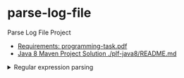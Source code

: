 # parse-log-file

Parse Log File Project

- [Requirements: programming-task.pdf](./programming-task.pdf)
- [Java 8 Maven Project Solution ./plf-java8/README.md](./plf-java8/README.md)

<details><summary>Regular expression parsing</summary>

[Online regular expression parsing](https://regex101.com/)

- Extract from [`./plf-java8/src/main/java/net/shawfire/plf/Parser.java`](./plf-java8/src/main/java/net/shawfire/plf/Parser.java)

```java
    /**
     * Allow for three types of fields
     *  1. A field enclosed in square brackets
     *     "\[[^\]]*\]" - Match "[" - then a chars other than "]" terminate field with "]"
     *     note: the pipe character "|" signifies an "or" another type of field
     *  2. A field enclosed in double quotes
     *     "\"[^"]*" -  Match `"` - then a chars other than `"` terminate field with `"`
     *  3. A field that does not contain a space
     *     [^ ]*)* - Match a field that does not contain spaces
     */
    private static final String FIELD_REGEX = "(\\[[^\\]]*\\]|\"[^\"]*\"|[^ ]*)*";

    /**
     * "[^\\/]* " - Match prefix chars other than "/" followed by a space (e.g. "GET ")
     * "([^ ]*)"  = Match URL chars other than space " " (e.g. "http://google.com" or "/google.com")
     * ".*" - Math suffix other characters other than the URL (e.g. " HTTP/1.1")
     */
    private static final String URL_REGEX = "[^\\/]* ([^ ]*).*";
```

</details>

